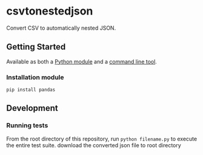 # csvtonestedjson

Convert CSV to automatically nested JSON.

## Getting Started
Available as both a [Python module](#usage-python-module) and a [command line tool](#usage-command-line).

### Installation module
```
pip install pandas
```

## Development
### Running tests
From the root directory of this repository, run `python filename.py` to execute the entire test suite.
download the converted json file to root directory



